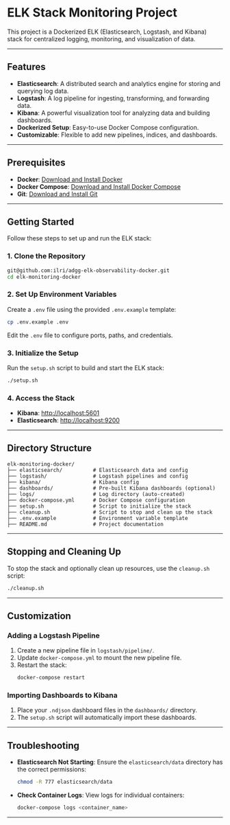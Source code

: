 # ELK Stack Monitoring Project

This project is a Dockerized ELK (Elasticsearch, Logstash, and Kibana) stack for centralized logging, monitoring, and visualization of data. 

---

## Features

- **Elasticsearch**: A distributed search and analytics engine for storing and querying log data.
- **Logstash**: A log pipeline for ingesting, transforming, and forwarding data.
- **Kibana**: A powerful visualization tool for analyzing data and building dashboards.
- **Dockerized Setup**: Easy-to-use Docker Compose configuration.
- **Customizable**: Flexible to add new pipelines, indices, and dashboards.

---

## Prerequisites

- **Docker**: [Download and Install Docker](https://docs.docker.com/get-docker/)
- **Docker Compose**: [Download and Install Docker Compose](https://docs.docker.com/compose/install/)
- **Git**: [Download and Install Git](https://git-scm.com/)

---

## Getting Started

Follow these steps to set up and run the ELK stack:

### 1. Clone the Repository

```bash
git@github.com:ilri/adgg-elk-observability-docker.git
cd elk-monitoring-docker
```

### 2. Set Up Environment Variables

Create a `.env` file using the provided `.env.example` template:

```bash
cp .env.example .env
```

Edit the `.env` file to configure ports, paths, and credentials.

### 3. Initialize the Setup

Run the `setup.sh` script to build and start the ELK stack:

```bash
./setup.sh
```

### 4. Access the Stack

- **Kibana**: [http://localhost:5601](http://localhost:5601)
- **Elasticsearch**: [http://localhost:9200](http://localhost:9200)

---

## Directory Structure

```plaintext
elk-monitoring-docker/
├── elasticsearch/          # Elasticsearch data and config
├── logstash/               # Logstash pipelines and config
├── kibana/                 # Kibana config
├── dashboards/             # Pre-built Kibana dashboards (optional)
├── logs/                   # Log directory (auto-created)
├── docker-compose.yml      # Docker Compose configuration
├── setup.sh                # Script to initialize the stack
├── cleanup.sh              # Script to stop and clean up the stack
├── .env.example            # Environment variable template
├── README.md               # Project documentation
```

---

## Stopping and Cleaning Up

To stop the stack and optionally clean up resources, use the `cleanup.sh` script:

```bash
./cleanup.sh
```

---

## Customization

### Adding a Logstash Pipeline

1. Create a new pipeline file in `logstash/pipeline/`.
2. Update `docker-compose.yml` to mount the new pipeline file.
3. Restart the stack:
   ```bash
   docker-compose restart
   ```

### Importing Dashboards to Kibana

1. Place your `.ndjson` dashboard files in the `dashboards/` directory.
2. The `setup.sh` script will automatically import these dashboards.

---

## Troubleshooting

- **Elasticsearch Not Starting**: Ensure the `elasticsearch/data` directory has the correct permissions:
  ```bash
  chmod -R 777 elasticsearch/data
  ```
- **Check Container Logs**: View logs for individual containers:
  ```bash
  docker-compose logs <container_name>
  ```

---

